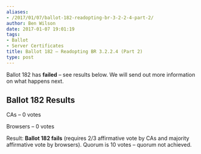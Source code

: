 ```yaml
---
aliases:
- /2017/01/07/ballot-182-readopting-br-3-2-2-4-part-2/
author: Ben Wilson
date: 2017-01-07 19:01:19
tags:
- Ballot
- Server Certificates
title: Ballot 182 – Readopting BR 3.2.2.4 (Part 2)
type: post
---
```


Ballot 182 has **failed** – see results below. We will send out more information on what happens next.

## Ballot 182 Results

CAs – 0 votes

Browsers – 0 votes

Result: **Ballot 182 fails** (requires 2/3 affirmative vote by CAs and majority affirmative vote by browsers). Quorum is 10 votes – quorum not achieved.